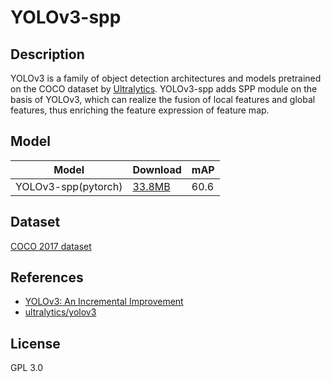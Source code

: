 <!--- SPDX-License-Identifier: GPL-3.0 -->

# YOLOv3-spp

## Description

YOLOv3 is a family of object detection architectures and models pretrained on the COCO dataset by [Ultralytics](https://ultralytics.com/). YOLOv3-spp adds SPP module on the basis of YOLOv3, which can realize the fusion of local features and global features, thus enriching the feature expression of feature map.

## Model

|Model                 |Download                           |mAP                |
|----------------------|:----------------------------------|:------------------|
|YOLOv3-spp(pytorch)   |[33.8MB](yolov3-spp_jit.pt)        |60.6               |

## Dataset

[COCO 2017 dataset](http://cocodataset.org)

## References

* [YOLOv3: An Incremental Improvement](https://arxiv.org/abs/1804.02767v1)
* [ultralytics/yolov3](https://github.com/ultralytics/yolov3)

## License

GPL 3.0
